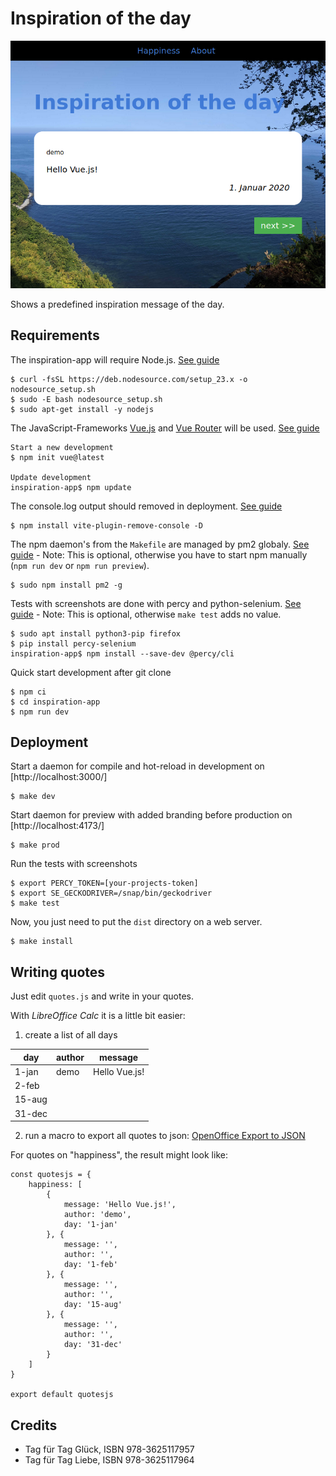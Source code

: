 # Inspiration of the day

![screenshot](res/screen_demo.png)

Shows a predefined inspiration message of the day.

## Requirements

The inspiration-app will require Node.js. [See guide](https://github.com/nodesource/distributions#debinstall)

	$ curl -fsSL https://deb.nodesource.com/setup_23.x -o nodesource_setup.sh
	$ sudo -E bash nodesource_setup.sh
	$ sudo apt-get install -y nodejs

The JavaScript-Frameworks [Vue.js](https://vuejs.org/) and [Vue Router](https://router.vuejs.org/)
will be used. [See guide](https://vuejs.org/guide/quick-start.html#with-build-tools)

	Start a new development
	$ npm init vue@latest

	Update development
	inspiration-app$ npm update

The console.log output should removed in deployment. [See guide](https://reactjsexample.com/a-vite-plugin-that-deletes-console-log-in-the-production-environment)

	$ npm install vite-plugin-remove-console -D

The npm daemon's from the `Makefile` are managed by pm2 globaly. [See guide](https://medium.com/idomongodb/how-to-npm-run-start-at-the-background-%EF%B8%8F-64ddda7c1f1) - Note: This is optional, otherwise you have to start npm manually (`npm run dev` or `npm run preview`).

	$ sudo npm install pm2 -g

Tests with screenshots are done with percy and python-selenium. [See guide](https://docs.percy.io/docs/python-selenium) - Note: This is optional, otherwise `make test` adds no value.

	$ sudo apt install python3-pip firefox
	$ pip install percy-selenium
	inspiration-app$ npm install --save-dev @percy/cli

Quick start development after git clone

	$ npm ci
	$ cd inspiration-app
	$ npm run dev

## Deployment

Start a daemon for compile and hot-reload in development on [http://localhost:3000/]

	$ make dev

Start daemon for preview with added branding before production on [http://localhost:4173/]

	$ make prod

Run the tests with screenshots

	$ export PERCY_TOKEN=[your-projects-token]
	$ export SE_GECKODRIVER=/snap/bin/geckodriver
	$ make test

Now, you just need to put the `dist` directory on a web server.

	$ make install

## Writing quotes

Just edit `quotes.js` and write in your quotes.

With *LibreOffice Calc* it is a little bit easier:

1. create a list of all days

day | author | message
-- | -- | --
1-jan | demo | Hello Vue.js!
2-feb | |
15-aug | |
31-dec | |

2. run a macro to export all quotes to json: [OpenOffice Export to JSON](https://gist.github.com/aaronhoogstraten/49b9c0f5e4ac705ebe51)

For quotes on "happiness", the result might look like:

```
const quotesjs = {
    happiness: [
        {
            message: 'Hello Vue.js!',
            author: 'demo',
            day: '1-jan'
        }, {
            message: '',
            author: '',
            day: '1-feb'
        }, {
            message: '',
            author: '',
            day: '15-aug'
        }, {
            message: '',
            author: '',
            day: '31-dec'
        }
    ]
}

export default quotesjs
```

## Credits

* Tag für Tag Glück, ISBN 978-3625117957
* Tag für Tag Liebe, ISBN 978-3625117964

